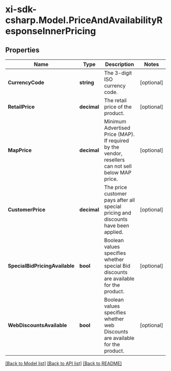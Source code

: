 # xi-sdk-csharp.Model.PriceAndAvailabilityResponseInnerPricing

## Properties

Name | Type | Description | Notes
------------ | ------------- | ------------- | -------------
**CurrencyCode** | **string** | The 3-digit ISO currency code. | [optional] 
**RetailPrice** | **decimal** | The retail price of the product. | [optional] 
**MapPrice** | **decimal** | Minimum Advertised Price (MAP). If required by the vendor, resellers can not sell below MAP price. | [optional] 
**CustomerPrice** | **decimal** | The price customer pays after all special pricing and discounts have been applied. | [optional] 
**SpecialBidPricingAvailable** | **bool** | Boolean values specifies whether special Bid discounts are available for the product. | [optional] 
**WebDiscountsAvailable** | **bool** | Boolean values specifies whether web Discounts are available for the product. | [optional] 

[[Back to Model list]](../README.md#documentation-for-models) [[Back to API list]](../README.md#documentation-for-api-endpoints) [[Back to README]](../README.md)

